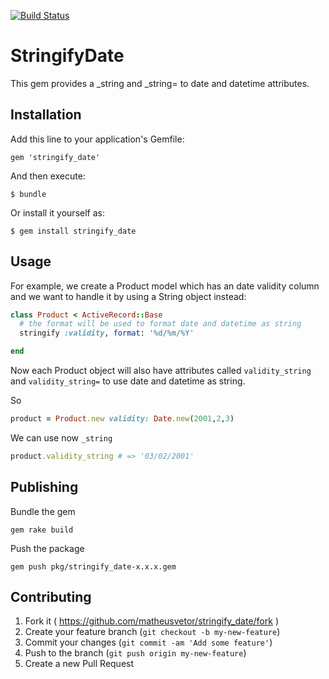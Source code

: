 [![Build Status](https://travis-ci.org/matheusvetor/stringify_date.svg?branch=master)](https://travis-ci.org/matheusvetor/stringify_date)

# StringifyDate

This gem provides a _string and _string= to date and datetime attributes.

## Installation

Add this line to your application's Gemfile:

    gem 'stringify_date'

And then execute:

    $ bundle

Or install it yourself as:

    $ gem install stringify_date

## Usage

For example, we create a Product model which has an date validity column
and we want to handle it by using a String object instead:

```ruby
class Product < ActiveRecord::Base
  # the format will be used to format date and datetime as string
  stringify :validity, format: '%d/%m/%Y'

end
```

Now each Product object will also have attributes called ```validity_string``` and ```validity_string=```
to use date and datetime as string.

So

```ruby
product = Product.new validity: Date.new(2001,2,3)
```

We can use now ```_string```

```ruby
product.validity_string # => '03/02/2001'
```

## Publishing

Bundle the gem

```
gem rake build
```

Push the package
```
gem push pkg/stringify_date-x.x.x.gem
```

## Contributing

1. Fork it ( https://github.com/matheusvetor/stringify_date/fork )
2. Create your feature branch (`git checkout -b my-new-feature`)
3. Commit your changes (`git commit -am 'Add some feature'`)
4. Push to the branch (`git push origin my-new-feature`)
5. Create a new Pull Request
